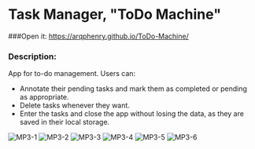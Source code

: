# Task Manager, "ToDo Machine"
###Open it: https://arqphenry.github.io/ToDo-Machine/
### Description: 
App for to-do management. 
Users can: 
- Annotate their pending tasks and mark them as completed or pending as appropriate. 
- Delete tasks whenever they want. 
- Enter the tasks and close the app without losing the data, as they are saved in their local storage.

![MP3-1](https://user-images.githubusercontent.com/81928818/205804111-a121099f-4915-4da3-b80b-2bca2b93c462.png)
![MP3-2](https://user-images.githubusercontent.com/81928818/205804113-97200555-9fd1-4e40-9a60-8e140887e0c1.png)
![MP3-3](https://user-images.githubusercontent.com/81928818/205804115-a94622cb-51d2-48c9-97af-2c489740e93d.png)
![MP3-4](https://user-images.githubusercontent.com/81928818/205804116-d8248101-ea7c-4c22-983b-c02b8a1347de.png)
![MP3-5](https://user-images.githubusercontent.com/81928818/205804118-bb802dc3-2d0b-49dd-a9c2-d02aa3090535.png)
![MP3-6](https://user-images.githubusercontent.com/81928818/205804121-252c17af-e601-441c-b879-9f6bc2f39668.png)

